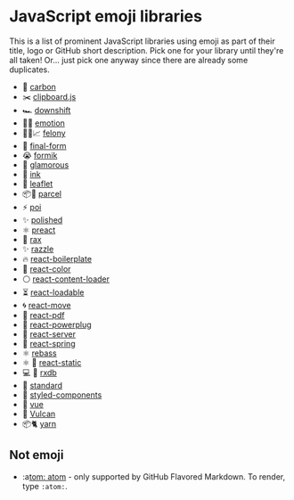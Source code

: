 # JavaScript emoji libraries

This is a list of prominent JavaScript libraries using emoji as part of their title, logo or GitHub short description. Pick one for your library until they're all taken! Or... just pick one anyway since there are already some duplicates.

- 🎨 [carbon](https://github.com/dawnlabs/carbon)
- ✂️ [clipboard.js](https://github.com/zenorocha/clipboard.js)
- 🏎 [downshift](https://github.com/paypal/downshift)
- 👩‍🎤 [emotion](https://github.com/emotion-js/emotion)
- 🔑🔥📈 [felony](https://github.com/henryboldi/felony)
- 🏁 [final-form](https://github.com/final-form/final-form)
- 😭 [formik](https://github.com/jaredpalmer/formik)
- 💄 [glamorous](https://github.com/paypal/glamorous)
- 🌈 [ink](https://github.com/vadimdemedes/ink)
- 🍃 [leaflet](https://github.com/Leaflet/Leaflet)
- 📦🚀 [parcel](https://github.com/parcel-bundler/parcel)
- ⚡️ [poi](https://github.com/egoist/poi)
- ✨ [polished](https://github.com/styled-components/polished)
- ⚛️ [preact](https://github.com/developit/preact)
- 🎩 [rax](https://github.com/alibaba/rax)
- ✨ [razzle](https://github.com/jaredpalmer/razzle)
- 🔥 [react-boilerplate](https://github.com/react-boilerplate/react-boilerplate)
- 🎨 [react-color](https://github.com/casesandberg/react-color)
- ⚪️ [react-content-loader](https://github.com/danilowoz/react-content-loader)
- ⏳ [react-loadable](https://github.com/jamiebuilds/react-loadable)
- 🌀 [react-move](https://github.com/react-tools/react-move)
- 📄 [react-pdf](https://github.com/diegomura/react-pdf)
- 🔌 [react-powerplug](https://github.com/renatorib/react-powerplug)
- 🚀 [react-server](https://github.com/redfin/react-server)
- 🙌 [react-spring](https://github.com/drcmda/react-spring)
- ⚛️ [rebass](https://github.com/jxnblk/rebass)
- ⚛️ 🚀 [react-static](https://github.com/nozzle/react-static)
- 💻 📱 [rxdb](https://github.com/pubkey/rxdb)
- 🌟 [standard](https://github.com/standard/standard)
- 💅 [styled-components](https://www.styled-components.com/)
- 🖖 [vue](https://github.com/vuejs/vue)
- 🌋 [Vulcan](https://github.com/VulcanJS/Vulcan)
- 📦🐈 [yarn](https://github.com/yarnpkg/yarn)

## Not emoji

- :a[tom: atom](https://github.com/atom/atom) - only supported by GitHub Flavored Markdown. To render, type `:atom:`.
